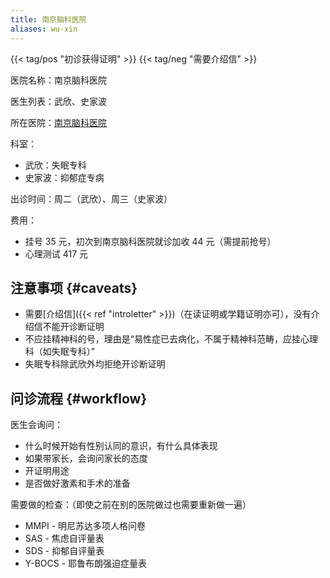 ```yaml
---
title: 南京脑科医院
aliases: wu-xin
---
```


{{< tag/pos "初诊获得证明" >}} {{< tag/neg "需要介绍信" >}}

医院名称：南京脑科医院

医生列表：武欣、史家波

所在医院：[南京脑科医院](https://www.openstreetmap.org/way/1020499860)

科室：

- 武欣：失眠专科
- 史家波：抑郁症专病

出诊时间：周二（武欣）、周三（史家波）

费用：

- 挂号 35 元，初次到南京脑科医院就诊加收 44 元（需提前抢号）
- 心理测试 417 元

## 注意事项 {#caveats}

- 需要[介绍信]({{< ref "introletter" >}})（在读证明或学籍证明亦可），没有介绍信不能开诊断证明
- 不应挂精神科的号，理由是“易性症已去病化，不属于精神科范畴，应挂心理科（如失眠专科）”
- 失眠专科除武欣外均拒绝开诊断证明

## 问诊流程 {#workflow}

医生会询问：

- 什么时候开始有性别认同的意识，有什么具体表现
- 如果带家长，会询问家长的态度
- 开证明用途
- 是否做好激素和手术的准备

需要做的检查：（即使之前在别的医院做过也需要重新做一遍）

- MMPI - 明尼苏达多项人格问卷 <!-- - PDQ-4+,人格障碍测试筛查量表 [人格测试]不确定是不是这张表 -->
- SAS - 焦虑自评量表
- SDS - 抑郁自评量表
- Y-BOCS - 耶鲁布朗强迫症量表
